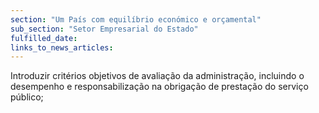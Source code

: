 ```yaml
---
section: "Um País com equilíbrio económico e orçamental"
sub_section: "Setor Empresarial do Estado"
fulfilled_date:
links_to_news_articles:
---
```


Introduzir critérios objetivos de avaliação da administração, incluindo o desempenho e responsabilização na obrigação de prestação do serviço público;